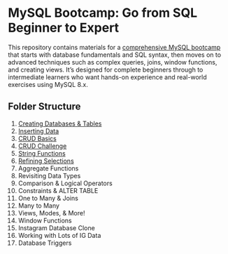 # MySQL Bootcamp: Go from SQL Beginner to Expert
This repository contains materials for a [comprehensive MySQL bootcamp](https://www.udemy.com/course/the-ultimate-mysql-bootcamp-go-from-sql-beginner-to-expert/?couponCode=ST18MT12125AUS) that starts with database fundamentals and SQL syntax, then moves on to advanced techniques such as complex queries, joins, window functions, and creating views. It’s designed for complete beginners through to intermediate learners who want hands-on experience and real-world exercises using MySQL 8.x.

## Folder Structure
1. [Creating Databases & Tables](https://github.com/ndomah/MySQL-Bootcamp-Go-from-SQL-Beginner-to-Expert/tree/main/1.%20Creating%20Databases%20%26%20Tables)
2. [Inserting Data](https://github.com/ndomah/MySQL-Bootcamp-Go-from-SQL-Beginner-to-Expert/tree/main/2.%20Inserting%20Data)
3. [CRUD Basics](https://github.com/ndomah/MySQL-Bootcamp-Go-from-SQL-Beginner-to-Expert/tree/main/3.%20CRUD%20Basics)
4. [CRUD Challenge](https://github.com/ndomah/MySQL-Bootcamp-Go-from-SQL-Beginner-to-Expert/tree/main/4.%20CRUD%20Challenge)
5. [String Functions](https://github.com/ndomah/MySQL-Bootcamp-Go-from-SQL-Beginner-to-Expert/tree/main/5.%20String%20Functions)
6. [Refining Selections](https://github.com/ndomah/MySQL-Bootcamp-Go-from-SQL-Beginner-to-Expert/tree/main/6.%20Refining%20Selections)
7. Aggregate Functions
8. Revisiting Data Types
9. Comparison & Logical Operators
10. Constraints & ALTER TABLE
11. One to Many & Joins
12. Many to Many
13. Views, Modes, & More!
14. Window Functions
15. Instagram Database Clone
16. Working with Lots of IG Data
17. Database Triggers
